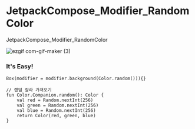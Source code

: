 # JetpackCompose_Modifier_RandomColor
JetpackCompose_Modifier_RandomColor

![ezgif com-gif-maker (3)](https://user-images.githubusercontent.com/45490440/161371085-96ad9d3d-c612-4e92-89b7-8722745206f0.gif)

### It's Easy!

```
Box(modifier = modifier.background(Color.random())){}

// 랜덤 칼라 가져오기
fun Color.Companion.random(): Color {
    val red = Random.nextInt(256)
    val green = Random.nextInt(256)
    val blue = Random.nextInt(256)
    return Color(red, green, blue)
}
```
